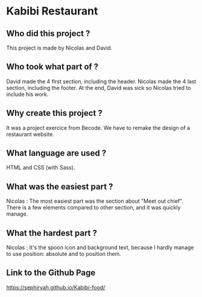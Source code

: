 # Kabibi Restaurant

## Who did this project ?

This project is made by Nicolas and David.

## Who took what part of ?

David made the 4 first section, including the header.
Nicolas made the 4 last section, including the footer. At the end, David was sick so Nicolas tried to include his work.

## Why create this project ?

It was a project exercice from Becode. We have to remake the design of a restaurant website.

## What language are used ?

HTML and CSS (with Sass).

## What was the easiest part ?

Nicolas : The most easiest part was the section about "Meet out chief". There is a few elements compared to other section, and it was quickly manage.

## What the hardest part ?

Nicolas : It's the spoon icon and background text, because I hardly manage to use position: absolute and to position them.

## Link to the Github Page

https://sephiryah.github.io/Kabibi-food/